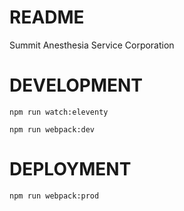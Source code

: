 # README
Summit Anesthesia Service Corporation

# DEVELOPMENT

```npm run watch:eleventy```

```npm run webpack:dev```

# DEPLOYMENT

```npm run webpack:prod```

